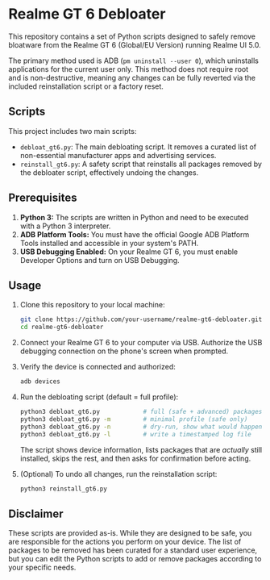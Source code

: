 # Realme GT 6 Debloater

This repository contains a set of Python scripts designed to safely remove bloatware from the Realme GT 6 (Global/EU Version) running Realme UI 5.0.

The primary method used is ADB (`pm uninstall --user 0`), which uninstalls applications for the current user only. This method does not require root and is non-destructive, meaning any changes can be fully reverted via the included reinstallation script or a factory reset.

## Scripts

This project includes two main scripts:

*   `debloat_gt6.py`: The main debloating script. It removes a curated list of non-essential manufacturer apps and advertising services.
*   `reinstall_gt6.py`: A safety script that reinstalls all packages removed by the debloater script, effectively undoing the changes.

## Prerequisites

1.  **Python 3:** The scripts are written in Python and need to be executed with a Python 3 interpreter.
2.  **ADB Platform Tools:** You must have the official Google ADB Platform Tools installed and accessible in your system's PATH.
3.  **USB Debugging Enabled:** On your Realme GT 6, you must enable Developer Options and turn on USB Debugging.

## Usage

1.  Clone this repository to your local machine:
    ```bash
    git clone https://github.com/your-username/realme-gt6-debloater.git
    cd realme-gt6-debloater
    ```

2.  Connect your Realme GT 6 to your computer via USB. Authorize the USB debugging connection on the phone's screen when prompted.

3.  Verify the device is connected and authorized:
    ```bash
    adb devices
    ```

4.  Run the debloating script (default = full profile):
    ```bash
    python3 debloat_gt6.py            # full (safe + advanced) packages
    python3 debloat_gt6.py -m         # minimal profile (safe only)
    python3 debloat_gt6.py -n         # dry-run, show what would happen
    python3 debloat_gt6.py -l         # write a timestamped log file
    ```
    The script shows device information, lists packages that are *actually* still installed, skips the rest, and then asks for confirmation before acting.

5.  (Optional) To undo all changes, run the reinstallation script:
    ```bash
    python3 reinstall_gt6.py
    ```

## Disclaimer

These scripts are provided as-is. While they are designed to be safe, you are responsible for the actions you perform on your device. The list of packages to be removed has been curated for a standard user experience, but you can edit the Python scripts to add or remove packages according to your specific needs.
